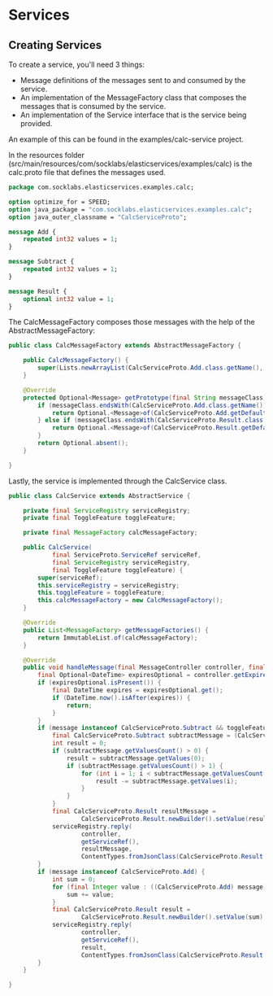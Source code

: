 # Services

## Creating Services

To create a service, you'll need 3 things:

* Message definitions of the messages sent to and consumed by the service.
* An implementation of the MessageFactory class that composes the messages that is consumed by the service.
* An implementation of the Service interface that is the service being provided.

An example of this can be found in the examples/calc-service project.

In the resources folder (src/main/resources/com/socklabs/elasticservices/examples/calc) is the calc.proto file that defines the messages used.

```protobuf
package com.socklabs.elasticservices.examples.calc;

option optimize_for = SPEED;
option java_package = "com.socklabs.elasticservices.examples.calc";
option java_outer_classname = "CalcServiceProto";

message Add {
	repeated int32 values = 1;
}

message Subtract {
	repeated int32 values = 1;
}

message Result {
	optional int32 value = 1;
}
```

The CalcMessageFactory composes those messages with the help of the AbstractMessageFactory:

```java
public class CalcMessageFactory extends AbstractMessageFactory {

	public CalcMessageFactory() {
		super(Lists.newArrayList(CalcServiceProto.Add.class.getName(), CalcServiceProto.Result.class.getName()));
	}

	@Override
	protected Optional<Message> getPrototype(final String messageClass) {
		if (messageClass.endsWith(CalcServiceProto.Add.class.getName())) {
			return Optional.<Message>of(CalcServiceProto.Add.getDefaultInstance());
		} else if (messageClass.endsWith(CalcServiceProto.Result.class.getName())) {
			return Optional.<Message>of(CalcServiceProto.Result.getDefaultInstance());
		}
		return Optional.absent();
	}

}
```

Lastly, the service is implemented through the CalcService class.

```java
public class CalcService extends AbstractService {

	private final ServiceRegistry serviceRegistry;
	private final ToggleFeature toggleFeature;

	private final MessageFactory calcMessageFactory;

	public CalcService(
			final ServiceProto.ServiceRef serviceRef,
			final ServiceRegistry serviceRegistry,
			final ToggleFeature toggleFeature) {
		super(serviceRef);
		this.serviceRegistry = serviceRegistry;
		this.toggleFeature = toggleFeature;
		this.calcMessageFactory = new CalcMessageFactory();
	}

	@Override
	public List<MessageFactory> getMessageFactories() {
		return ImmutableList.of(calcMessageFactory);
	}

	@Override
	public void handleMessage(final MessageController controller, final Message message) {
		final Optional<DateTime> expiresOptional = controller.getExpires();
		if (expiresOptional.isPresent()) {
			final DateTime expires = expiresOptional.get();
			if (DateTime.now().isAfter(expires)) {
				return;
			}
		}
		if (message instanceof CalcServiceProto.Subtract && toggleFeature.isEnabled()) {
			final CalcServiceProto.Subtract subtractMessage = (CalcServiceProto.Subtract) message;
			int result = 0;
			if (subtractMessage.getValuesCount() > 0) {
				result = subtractMessage.getValues(0);
				if (subtractMessage.getValuesCount() > 1) {
					for (int i = 1; i < subtractMessage.getValuesCount(); i++) {
						result -= subtractMessage.getValues(i);
					}
				}
			}
			final CalcServiceProto.Result resultMessage =
					CalcServiceProto.Result.newBuilder().setValue(result).build();
			serviceRegistry.reply(
					controller,
					getServiceRef(),
					resultMessage,
					ContentTypes.fromJsonClass(CalcServiceProto.Result.class));
		}
		if (message instanceof CalcServiceProto.Add) {
			int sum = 0;
			for (final Integer value : ((CalcServiceProto.Add) message).getValuesList()) {
				sum += value;
			}
			final CalcServiceProto.Result result =
					CalcServiceProto.Result.newBuilder().setValue(sum).build();
			serviceRegistry.reply(
					controller,
					getServiceRef(),
					result,
					ContentTypes.fromJsonClass(CalcServiceProto.Result.class));
		}
	}

}
```
